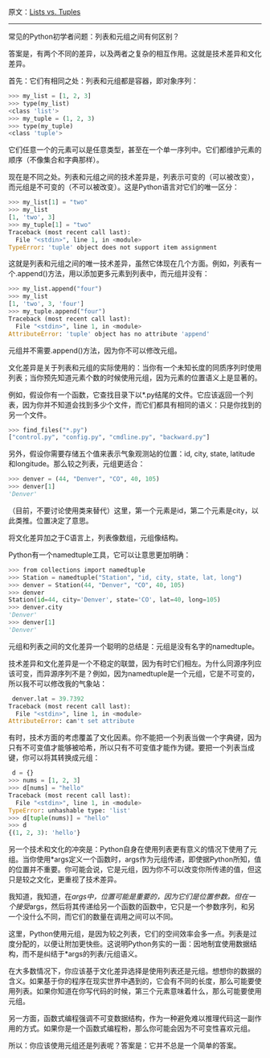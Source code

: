 原文：[Lists vs. Tuples](http://nedbatchelder.com/blog/201608/lists_vs_tuples.html "Link to this post" )

---

常见的Python初学者问题：列表和元组之间有何区别？

答案是，有两个不同的差异，以及两者之复杂的相互作用。这就是技术差异和文化差异。

首先：它们有相同之处：列表和元组都是容器，即对象序列：

```python
>>> my_list = [1, 2, 3]  
>>> type(my_list)  
<class 'list'>  
>>> my_tuple = (1, 2, 3)  
>>> type(my_tuple)  
<class 'tuple'>  
```

它们任意一个的元素可以是任意类型，甚至在一个单一序列中。它们都维护元素的顺序（不像集合和字典那样）。

现在是不同之处。列表和元组之间的技术差异是，列表示可变的（可以被改变），而元组是不可变的（不可以被改变）。这是Python语言对它们的唯一区分：

```python
>>> my_list[1] = "two"  
>>> my_list  
[1, 'two', 3]  
>>> my_tuple[1] = "two"  
Traceback (most recent call last):  
  File "<stdin>", line 1, in <module>  
TypeError: 'tuple' object does not support item assignment  
```

这就是列表和元组之间的唯一技术差异，虽然它体现在几个方面。例如，列表有一个.append()方法，用以添加更多元素到列表中，而元组并没有：

```python
>>> my_list.append("four")  
>>> my_list  
[1, 'two', 3, 'four']  
>>> my_tuple.append("four")  
Traceback (most recent call last):  
  File "<stdin>", line 1, in <module>  
AttributeError: 'tuple' object has no attribute 'append'  
```

元组并不需要.append()方法，因为你不可以修改元组。

文化差异是关于列表和元组的实际使用的：当你有一个未知长度的同质序列时使用列表；当你预先知道元素个数的时候使用元组，因为元素的位置语义上是显著的。

例如，假设你有一个函数，它查找目录下以*.py结尾的文件。它应该返回一个列表，因为你并不知道会找到多少个文件，而它们都具有相同的语义：只是你找到的另一个文件。

```python
>>> find_files("*.py")  
["control.py", "config.py", "cmdline.py", "backward.py"]  
```

另外，假设你需要存储五个值来表示气象观测站的位置：id, city, state, latitude和longitude。那么较之列表，元组更适合：

```python
>>> denver = (44, "Denver", "CO", 40, 105)  
>>> denver[1]  
'Denver'  
```

（目前，不要讨论使用类来替代）这里，第一个元素是id，第二个元素是city，以此类推。位置决定了意思。

将文化差异加之于C语言上，列表像数组，元组像结构。

Python有一个namedtuple工具，它可以让意思更加明确：

```python
>>> from collections import namedtuple  
>>> Station = namedtuple("Station", "id, city, state, lat, long")  
>>> denver = Station(44, "Denver", "CO", 40, 105)  
>>> denver  
Station(id=44, city='Denver', state='CO', lat=40, long=105)  
>>> denver.city  
'Denver'  
>>> denver[1]  
'Denver'  
```

元组和列表之间的文化差异一个聪明的总结是：元组是没有名字的namedtuple。

技术差异和文化差异是一个不稳定的联盟，因为有时它们相左。为什么同源序列应该可变，而异源序列不是？例如，因为namedtuple是一个元组，它是不可变的，所以我不可以修改我的气象站：

```python
 denver.lat = 39.7392  
Traceback (most recent call last):  
  File "<stdin>", line 1, in <module>  
AttributeError: can't set attribute  
```

有时，技术方面的考虑覆盖了文化因素。你不能把一个列表当做一个字典键，因为只有不可变值才能够被哈希，所以只有不可变值才能作为键。要把一个列表当成键，你可以将其转换成元组：

```python
 d = {}  
>>> nums = [1, 2, 3]  
>>> d[nums] = "hello"  
Traceback (most recent call last):  
  File "<stdin>", line 1, in <module>  
TypeError: unhashable type: 'list'  
>>> d[tuple(nums)] = "hello"  
>>> d  
{(1, 2, 3): 'hello'}  
```

另一个技术和文化的冲突是：Python自身在使用列表更有意义的情况下使用了元组。当你使用*args定义一个函数时，args作为元组传递，即使据Python所知，值的位置并不重要。你可能会说，它是元组，因为你不可以改变你所传递的值，但这只是较之文化，更重视了技术差异。

我知道，我知道，在*args中，位置可能是重要的，因为它们是位置参数。但在一个接受*args，然后将其传递给另一个函数的函数中，它只是一个参数序列，和另一个没什么不同，而它们的数量在调用之间可以不同。

这里，Python使用元组，是因为较之列表，它们的空间效率会多一点。列表是过度分配的，以便让附加更快些。这说明Python务实的一面：因地制宜使用数据结构，而不是纠结于*args的列表/元组语义。

在大多数情况下，你应该基于文化差异选择是使用列表还是元组。想想你的数据的含义。如果基于你的程序在现实世界中遇到的，它会有不同的长度，那么可能要使用列表。如果你知道在你写代码的时候，第三个元素意味着什么，那么可能要使用元组。

另一方面，函数式编程强调不可变数据结构，作为一种避免难以推理代码这一副作用的方式。如果你是一个函数式编程粉，那么你可能会因为不可变性喜欢元组。

所以：你应该使用元组还是列表呢？答案是：它并不总是一个简单的答案。
